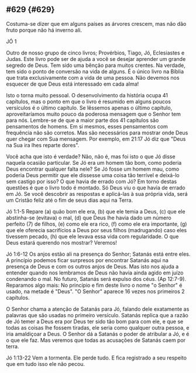 ## #629 {#629}

Costuma-se dizer que em alguns países as árvores crescem, mas não dão fruto porque não há inverno ali.

JÓ 1

Outro de nosso grupo de cinco livros; Provérbios, Tiago, Jó, Eclesiastes e Judas. Este livro pode ser de ajuda a você se desejar aprender um grande segredo de Deus. Tem sido uma bênção para muitos crentes. Na verdade, tem sido o ponto de conversão na vida de alguns. É o único livro na Bíblia que trata exclusivamente com a vida de uma pessoa. Não devemos nos esquecer de que Deus está interessado em cada alma!

Isto o torna muito pessoal. O desenvolvimento da história ocupa 41 capítulos, mas o ponto em que o livro é resumido em alguns poucos versículos é o último capítulo. Se lêssemos apenas o último capítulo, aproveitaríamos muito pouco da poderosa mensagem que o Senhor tem para nós. Lembre-se de que a maior parte dos 41 capítulos são pensamentos de homens. Em si mesmos, esses pensamentos com frequência não são corretos. Mas são necessários para mostrar onde Deus quer chegar com Sua mensagem. Por exemplo, em 21:17 Jó diz que &quot;Deus na Sua ira lhes reparte dores&quot;.

Você acha que isto é verdade? Não, não é, mas foi isto o que Jó disse naquela ocasião particular. Se Jó era um homem tão bom, como poderia Deus encontrar qualquer falta nele? Se Jó fosse um homem mau, como poderia Deus permitir que ele dissesse uma coisa tão terrível e deixá-lo sem castigo por isso? O que havia de errado com Jó? Em torno destas questões é que o livro todo é montado. Só Deus viu o que havia de errado em Jó. Se você descobrir as respostas e aplicá-las à sua própria vida, será um Cristão feliz até o fim de seus dias aqui na Terra.

Jó 1:1-5 Repare (a) quão bom ele era, (b) que ele temia a Deus, (c) que ele abstinha-se (evitava) o mal, (d) que Deus lhe havia dado um número perfeito (7) de filhos, (e) como ele era rico, (f) como ele era importante, (g) que ele oferecia sacrifícios a Deus por seus filhos (madrugando) caso eles tivessem pecado, (h) que ele levava essa vida com regularidade. O que Deus estará querendo nos mostrar? Veremos!

Jó 1:6-12 Os anjos estão ali na presença do Senhor; Satanás está entre eles. A princípio podemos ficar surpresos por encontrar Satanás aqui na presença de Deus e com os outros anjos de Deus. Mas isto nos ajuda a entender quando nos lembramos de Deus não havia ainda agido em juízo condenando o mal. No futuro, Satanás será expulso dos céus. (Ap 12:7-9). Reparamos algo mais: No princípio e fim deste livro o nome &quot;o Senhor&quot; é usado, na metade é &quot;Deus&quot;. &quot;O Senhor&quot; aparece 16 vezes nos primeiros 2 capítulos.

O Senhor chama a atenção de Satanás para Jó, falando dele exatamente as palavras que são usadas no primeiro versículo. Satanás replica que a razão de Jó temer a Deus era por Deus ter sido tão bom para com ele, e que se todas as coisas lhe fossem tiradas, ele seria como qualquer outra pessoa, e iria amaldiçoar a Deus. O Senhor dá a Satanás o poder de atribular a Jó, e é o que ele faz. Mas veremos que todas as acusações de Satanás caem por terra.

Jó 1:13-22 Vem a tormenta. Ele perde tudo. E fica registrado a seu respeito que em tudo isso ele não pecou.